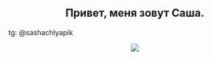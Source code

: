 <div align="center">
  <h2>Привет, меня зовут Саша.</h2>
</div>

tg: @sashachlyapik

<div align="center">
  <img src="http://github-profile-summary-cards.vercel.app/api/cards/profile-details?username=KrupenyaAleksandr&theme=calm">
</div>

<!--
**KrupenyaAleksandr/KrupenyaAleksandr** is a ✨ _special_ ✨ repository because its `README.md` (this file) appears on your GitHub profile.

Here are some ideas to get you started:

- 🔭 I’m currently working on ...
- 🌱 I’m currently learning ...
- 👯 I’m looking to collaborate on ...
- 🤔 I’m looking for help with ...
- 💬 Ask me about ...
- 📫 How to reach me: ...
- 😄 Pronouns: ...
- ⚡ Fun fact: ...
-->
